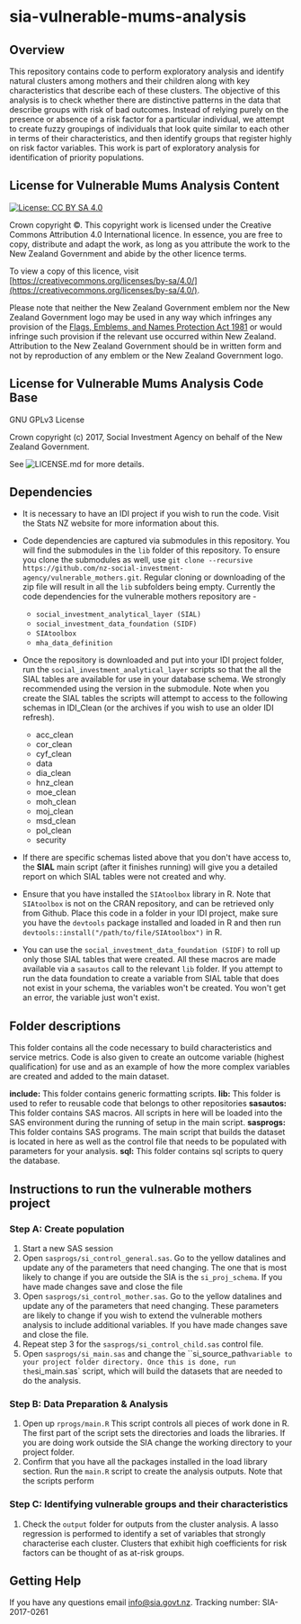 # sia-vulnerable-mums-analysis

## Overview
This repository contains code to perform exploratory analysis and identify natural clusters among mothers and their children along with key characteristics that describe each of these clusters. The objective of this analysis is to check whether there are distinctive patterns in the data that describe groups with risk of bad outcomes. Instead of relying purely on the presence or absence of a risk factor for a particular individual, we attempt to create fuzzy groupings of individuals that look quite similar to each other in terms of their characteristics, and then identify groups that register highly on risk factor variables. This work is part of exploratory analysis for identification of priority populations.


## License for Vulnerable Mums Analysis Content
[![License: CC BY SA 4.0](https://i.creativecommons.org/l/by-sa/4.0/88x31.png)](https://creativecommons.org/licenses/by-sa/4.0/)

Crown copyright ©. This copyright work is licensed under the Creative Commons Attribution 4.0 International licence. In essence, you are free to copy, distribute and adapt the work, as long as you attribute the work to the New Zealand Government and abide by the other licence terms. 

To view a copy of this licence, visit [https://creativecommons.org/licenses/by-sa/4.0/](https://creativecommons.org/licenses/by-sa/4.0/). 

Please note that neither the New Zealand Government emblem nor the New Zealand Government logo may be used in any way which infringes any provision of the [Flags, Emblems, and Names Protection Act 1981](http://www.legislation.govt.nz/act/public/1981/0047/latest/whole.html) or would infringe such provision if the relevant use occurred within New Zealand. Attribution to the New Zealand Government should be in written form and not by reproduction of any emblem or the New Zealand Government logo.

## License for Vulnerable Mums Analysis Code Base
GNU GPLv3 License

Crown copyright (c) 2017, Social Investment Agency on behalf of the New Zealand Government.

See ![LICENSE.md](https://github.com/nz-social-investment-agency/sia-vulnerable-mums-analysis/blob/master/LICENSE) for more details.

## Dependencies
* It is necessary to have an IDI project if you wish to run the code. Visit the Stats NZ website for more information about this.
* Code dependencies are captured via submodules in this repository. You will find the submodules in the `lib` folder of this repository. To ensure you clone the submodules as well, use `git clone --recursive https://github.com/nz-social-investment-agency/vulnerable_mothers.git`. Regular cloning or downloading of the zip file will result in all the `lib` subfolders being empty. Currently the code dependencies for the vulnerable mothers repository are -
	* `social_investment_analytical_layer (SIAL)` 
	* `social_investment_data_foundation (SIDF)` 
	* `SIAtoolbox`
	* `mha_data_definition`

* Once the repository is downloaded and put into your IDI project folder, run the `social_investment_analytical_layer` scripts so that the all the SIAL tables are available for use in your database schema. We strongly recommended using the version in the submodule. Note when you create the SIAL tables the scripts will attempt to access to the following schemas in IDI_Clean (or the archives if you wish to use an older IDI refresh). 
	* acc_clean
	* cor_clean
	* cyf_clean
	* data
	* dia_clean
	* hnz_clean
	* moe_clean
	* moh_clean
	* moj_clean
	* msd_clean
    * pol_clean
	* security
* If there are specific schemas listed above that you don't have access to, the **SIAL** main script (after it finishes running) will give you a detailed report on which SIAL tables were not created and why.
* Ensure that you have installed the `SIAtoolbox` library in R. Note that `SIAtoolbox` is not on the CRAN repository, and can be retrieved only from Github. Place this code in a folder in your IDI project, make sure you have the `devtools` package installed and loaded in R and then run `devtools::install("/path/to/file/SIAtoolbox")` in R.
* You can use the `social_investment_data_foundation (SIDF)` to roll up only those SIAL tables that were created. All these macros are made available via a `sasautos` call to the relevant `lib` folder. If you attempt to run the data foundation to create a variable from SIAL table that does not exist in your schema, the variables won't be created. You won't get an error, the variable just won't exist.

## Folder descriptions
This folder contains all the code necessary to build characteristics and service metrics. Code is also given to create an outcome variable (highest qualification) for use and as an example of how the more complex variables are created and added to the main dataset.

**include:** This folder contains generic formatting scripts.
**lib:** This folder is used to refer to reusable code that belongs to other repositories
**sasautos:** This folder contains SAS macros. All scripts in here will be loaded into the SAS environment during the running of setup in the main script.
**sasprogs:** This folder contains SAS programs. The main script that builds the dataset is located in here as well as the control file that needs to be populated with parameters for your analysis. 
**sql:** This folder contains sql scripts to query the database.

## Instructions to run the vulnerable mothers project
### Step A: Create population
1. Start a new SAS session
2. Open `sasprogs/si_control_general.sas`. Go to the yellow datalines and update any of the parameters that need changing. The one that is most likely to change if you are outside the SIA is the `si_proj_schema`. If you have made changes save and close the file
3. Open `sasprogs/si_control_mother.sas`. Go to the yellow datalines and update any of the parameters that need changing. These parameters are likely to change if you wish to extend the vulnerable mothers analysis to include additional variables. If you have made changes save and close the file.
4. Repeat step 3 for the `sasprogs/si_control_child.sas` control file. 
5. Open `sasprogs/si_main.sas` and change the ``si_source_path` variable to your project folder directory. Once this is done, run the `si_main.sas` script, which will build the datasets that are needed to do the analysis.

### Step B: Data Preparation & Analysis
1. Open up `rprogs/main.R` This script controls all pieces of work done in R. The first part of the script sets the directories and loads the libraries. If you are doing work outside the SIA change the working directory to your project folder. 
2. Confirm that you have all the packages installed in the load library section. Run the `main.R` script to create the analysis outputs. Note that the scripts perform 

### Step C: Identifying vulnerable groups and their characteristics
1. Check the `output` folder for outputs from the cluster analysis. A lasso regression is performed to identify a set of variables that strongly characterise each cluster. Clusters that exhibit high coefficients for risk factors can be thought of as at-risk groups. 


## Getting Help
If you have any questions email info@sia.govt.nz. Tracking number: SIA-2017-0261
